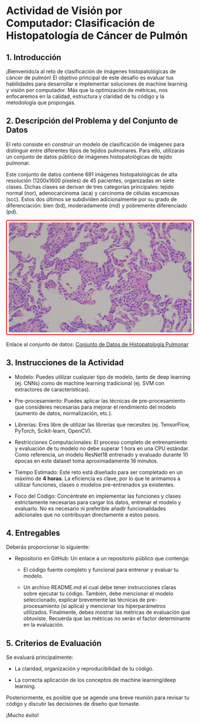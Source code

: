 # Actividad de Visión por Computador: Clasificación de Histopatología de Cáncer de Pulmón
## 1. Introducción
¡Bienvenido/a al reto de clasificación de imágenes histopatológicas de cáncer de pulmón! El objetivo principal de este desafío es evaluar tus habilidades para desarrollar e implementar soluciones de machine learning y visión por computador. Más que la optimización de métricas, nos enfocaremos en la calidad, estructura y claridad de tu código y la metodología que propongas.

## 2. Descripción del Problema y del Conjunto de Datos
El reto consiste en construir un modelo de clasificación de imágenes para distinguir entre diferentes tipos de tejidos pulmonares. Para ello, utilizarás un conjunto de datos público de imágenes histopatológicas de tejido pulmonar.

Este conjunto de datos contiene 691 imágenes histopatológicas de alta resolución (1200x1600 píxeles) de 45 pacientes, organizadas en siete clases. Dichas clases se derivan de tres categorías principales: tejido normal (nor), adenocarcinoma (aca) y carcinoma de células escamosas (scc). Estos dos últimos se subdividen adicionalmente por su grado de diferenciación: bien (bd), moderadamente (md) y pobremente diferenciado (pd).

<img src="image.jpg" alt="Imagen Base de datos" width="500" height="300" style="border: 2px solid red; border-radius: 5px; padding: 5px;">

Enlace al conjunto de datos: [Conjunto de Datos de Histopatología Pulmonar](https://drive.google.com/file/d/1vHpktP4M3uQOoh_QlBAqcvC111o8e5ef/view?usp=sharing)

## 3. Instrucciones de la Actividad
- Modelo: Puedes utilizar cualquier tipo de modelo, tanto de deep learning (ej. CNNs) como de machine learning tradicional (ej. SVM con extractores de características).

- Pre-procesamiento: Puedes aplicar las técnicas de pre-procesamiento que consideres necesarias para mejorar el rendimiento del modelo (aumento de datos, normalización, etc.).

- Librerías: Eres libre de utilizar las librerías que necesites (ej. TensorFlow, PyTorch, Scikit-learn, OpenCV).

- Restricciones Computacionales: El proceso completo de entrenamiento y evaluación de tu modelo no debe superar 1 hora en una CPU estándar. Como referencia, un modelo ResNet18 entrenado y evaluado durante 10 épocas en este dataset toma aproximadamente 16 minutos.

- Tiempo Estimado: Este reto está diseñado para ser completado en un máximo de **4 horas**. La eficiencia es clave, por lo que te animamos a utilizar funciones, clases o modelos pre-entrenados ya existentes.

- Foco del Código: Concéntrate en implementar las funciones y clases estrictamente necesarias para cargar los datos, entrenar el modelo y evaluarlo. No es necesario ni preferible añadir funcionalidades adicionales que no contribuyan directamente a estos pasos.

## 4. Entregables
Deberás proporcionar lo siguiente:

- Repositorio en GitHub: Un enlace a un repositorio público que contenga:

  - El código fuente completo y funcional para entrenar y evaluar tu modelo.

  - Un archivo README.md el cual debe tener instrucciones claras sobre ejecutar tu código. También, debe mencionar el modelo seleccionado, explicar brevemente las técnicas de pre-procesamiento (si aplica) y mencionar los hiperparámetros utilizados. Finalmente, debes mostrar las métricas de evaluación que obtuviste. Recuerda que las métricas no serán el factor determinante en la evaluación.

## 5. Criterios de Evaluación
Se evaluará principalmente:

- La claridad, organización y reproducibilidad de tu código.

- La correcta aplicación de los conceptos de machine learning/deep learning.

Posteriormente, es posible que se agende una breve reunión para revisar tu código y discutir las decisiones de diseño que tomaste.

¡Mucho éxito!
